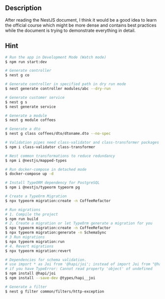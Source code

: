 
## Description

After reading the NestJS document, I think it would be a good idea to learn the official course which might be more dense and contains best practices while the document is trying to demonstrate everything in detail. 

## Hint

```bash
# Run the app in Development Mode (Watch mode)
$ npm run start:dev

# Generate controller
$ nest g co

# Generate controller in specified path in dry run mode
$ nest generate controller modules/abc --dry-run

# Generate customer service
$ nest g s
$ nest generate service

# Generate a module
$ nest g module coffees

# Generate a dto
$ nest g class coffees/dto/dtoname.dto --no-spec

# Validation pipes need class-validator and class-transformer packages
$ npm i class-validator class-transformer

# Nest common transformations to reduce redundancy 
$ npm i @nestjs/mapped-types

# Run docker-compose in detached mode
$ docker-compose up -d

# Install TypeORM dependency for PostgreSQL
$ npm i @nestjs/typeorm typeorm pg

# Create a TypeOrm Migration
$ npx typeorm migration:create -n CoffeeRefactor

# Run migrations
# 1. Compile the project
$ npm run build
# 2. Create a migration or let TypeOrm generate a migration for you
$ npx typeorm migration:create -n CoffeeRefactor
$ npx typeorm migration:generate -n SchemaSync
# 3 Run migrations
$ npx typeorm migration:run
# 4. Revert migrations
$ npx typeorm migration:revert

# Dependencies for schema validation.
# use import * as Joi from '@hapi/joi'; instead of import Joi from "@hapi/joi";
# if you have TypeError: Cannot read property 'object' of undefined  
$ npm install @hapi/joi
$ npm install --save-dev @types/hapi__joi

# Generate a filter
$ nest g filter common/filters/http-exception


```



